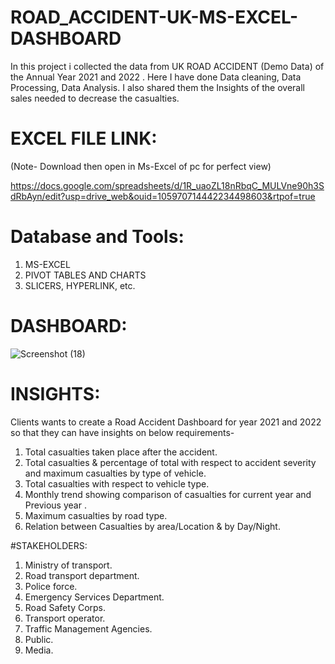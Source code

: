 # ROAD_ACCIDENT-UK-MS-EXCEL-DASHBOARD

In this project i collected the data from UK ROAD ACCIDENT (Demo Data) of the Annual Year 2021 and 2022 .
Here I have done Data cleaning, Data Processing, Data Analysis.
I also shared them the Insights of the overall sales needed to decrease the casualties.

# EXCEL FILE LINK:
(Note- Download then open in Ms-Excel of pc for perfect view)

https://docs.google.com/spreadsheets/d/1R_uaoZL18nRbqC_MULVne90h3SdRbAyn/edit?usp=drive_web&ouid=105970714442234498603&rtpof=true

# Database and Tools:
1. MS-EXCEL
2. PIVOT TABLES AND CHARTS
3. SLICERS, HYPERLINK, etc.

# DASHBOARD:
![Screenshot (18)](https://github.com/Jaswant20110028/ROAD_ACCIDENT-UK-MS-EXCEL-DASHBOARD/assets/142691885/688d70b7-dc9c-4fbd-b362-392a63cba6e4)




# INSIGHTS:
Clients wants to create a Road Accident Dashboard for year 2021 and 2022 so that they can have insights on below requirements-
1. Total casualties taken place after the accident.
2. Total casualties & percentage of total with respect to accident severity and maximum casualties by type of vehicle.
3. Total casualties with respect to vehicle type.
4. Monthly trend showing comparison of casualties for current year and Previous year .
5. Maximum casualties by road type.
6. Relation between Casualties by area/Location & by Day/Night.

#STAKEHOLDERS:
1. Ministry of transport.
2. Road transport department.
3. Police force.
4. Emergency Services Department.
5. Road Safety Corps.
6. Transport operator.
7. Traffic Management Agencies.
8. Public.
9. Media.



